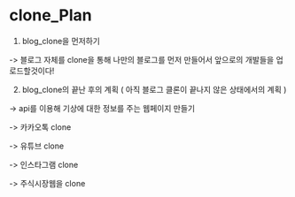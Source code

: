 # clone_Plan
1. blog_clone을 먼저하기

  -> 블로그 자체를 clone을 통해 나만의 블로그를 먼저 만들어서 앞으로의 개발들을 업로드할것이다!

2. blog_clone의 끝난 후의 계획 ( 아직 블로그 클론이 끝나지 않은 상태에서의 계획 )

  -> api를 이용해 기상에 대한 정보를 주는 웹페이지 만들기
  
  -> 카카오톡 clone
  
  -> 유튜브 clone
  
  -> 인스타그램 clone
  
  -> 주식시장웹을 clone
